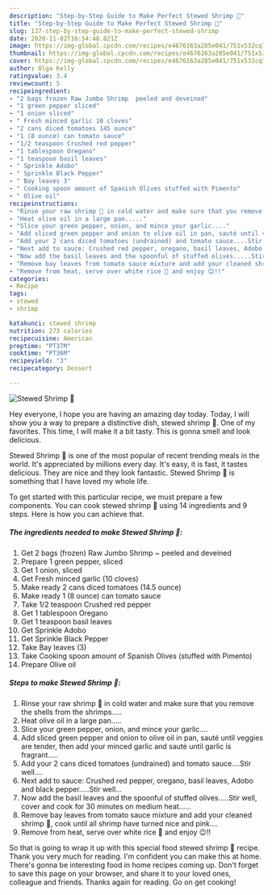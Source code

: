```yaml
---
description: "Step-by-Step Guide to Make Perfect Stewed Shrimp 🍤"
title: "Step-by-Step Guide to Make Perfect Stewed Shrimp 🍤"
slug: 137-step-by-step-guide-to-make-perfect-stewed-shrimp
date: 2020-11-02T16:54:48.821Z
image: https://img-global.cpcdn.com/recipes/e4676163a285e041/751x532cq70/stewed-shrimp-🍤-recipe-main-photo.jpg
thumbnail: https://img-global.cpcdn.com/recipes/e4676163a285e041/751x532cq70/stewed-shrimp-🍤-recipe-main-photo.jpg
cover: https://img-global.cpcdn.com/recipes/e4676163a285e041/751x532cq70/stewed-shrimp-🍤-recipe-main-photo.jpg
author: Olga Kelly
ratingvalue: 3.4
reviewcount: 5
recipeingredient:
- "2 bags frozen Raw Jumbo Shrimp  peeled and deveined"
- "1 green pepper sliced"
- "1 onion sliced"
- " Fresh minced garlic 10 cloves"
- "2 cans diced tomatoes 145 ounce"
- "1 (8 ounce) can tomato sauce"
- "1/2 teaspoon Crushed red pepper"
- "1 tablespoon Oregano"
- "1 teaspoon basil leaves"
- " Sprinkle Adobo"
- " Sprinkle Black Pepper"
- " Bay leaves 3"
- " Cooking spoon amount of Spanish Olives stuffed with Pimento"
- " Olive oil"
recipeinstructions:
- "Rinse your raw shrimp 🍤 in cold water and make sure that you remove the shells from the shrimps....."
- "Heat olive oil in a large pan....."
- "Slice your green pepper, onion, and mince your garlic...."
- "Add sliced green pepper and onion to olive oil in pan, sauté until veggies are tender, then add your minced garlic and sauté until garlic is fragrant....."
- "Add your 2 cans diced tomatoes (undrained) and tomato sauce....Stir well...."
- "Next add to sauce: Crushed red pepper, oregano, basil leaves, Adobo and black pepper.....Stir well..."
- "Now add the basil leaves and the spoonful of stuffed olives.....Stir well, cover and cook for 30 minutes on medium heat......"
- "Remove bay leaves from tomato sauce mixture and add your cleaned shrimp 🍤, cook until all shrimp have turned nice and pink...."
- "Remove from heat, serve over white rice 🍚 and enjoy 😉!!"
categories:
- Recipe
tags:
- stewed
- shrimp

katakunci: stewed shrimp 
nutrition: 273 calories
recipecuisine: American
preptime: "PT37M"
cooktime: "PT36M"
recipeyield: "3"
recipecategory: Dessert

---
```



![Stewed Shrimp 🍤](https://img-global.cpcdn.com/recipes/e4676163a285e041/751x532cq70/stewed-shrimp-🍤-recipe-main-photo.jpg)

Hey everyone, I hope you are having an amazing day today. Today, I will show you a way to prepare a distinctive dish, stewed shrimp 🍤. One of my favorites. This time, I will make it a bit tasty. This is gonna smell and look delicious.

Stewed Shrimp 🍤 is one of the most popular of recent trending meals in the world. It's appreciated by millions every day. It's easy, it is fast, it tastes delicious. They are nice and they look fantastic. Stewed Shrimp 🍤 is something that I have loved my whole life.




To get started with this particular recipe, we must prepare a few components. You can cook stewed shrimp 🍤 using 14 ingredients and 9 steps. Here is how you can achieve that.

<!--inarticleads1-->

##### The ingredients needed to make Stewed Shrimp 🍤:

1. Get 2 bags (frozen) Raw Jumbo Shrimp ~ peeled and deveined
1. Prepare 1 green pepper, sliced
1. Get 1 onion, sliced
1. Get  Fresh minced garlic (10 cloves)
1. Make ready 2 cans diced tomatoes (14.5 ounce)
1. Make ready 1 (8 ounce) can tomato sauce
1. Take 1/2 teaspoon Crushed red pepper
1. Get 1 tablespoon Oregano
1. Get 1 teaspoon basil leaves
1. Get  Sprinkle Adobo
1. Get  Sprinkle Black Pepper
1. Take  Bay leaves (3)
1. Take  Cooking spoon amount of Spanish Olives (stuffed with Pimento)
1. Prepare  Olive oil




<!--inarticleads2-->

##### Steps to make Stewed Shrimp 🍤:

1. Rinse your raw shrimp 🍤 in cold water and make sure that you remove the shells from the shrimps.....
1. Heat olive oil in a large pan.....
1. Slice your green pepper, onion, and mince your garlic....
1. Add sliced green pepper and onion to olive oil in pan, sauté until veggies are tender, then add your minced garlic and sauté until garlic is fragrant.....
1. Add your 2 cans diced tomatoes (undrained) and tomato sauce....Stir well....
1. Next add to sauce: Crushed red pepper, oregano, basil leaves, Adobo and black pepper.....Stir well...
1. Now add the basil leaves and the spoonful of stuffed olives.....Stir well, cover and cook for 30 minutes on medium heat......
1. Remove bay leaves from tomato sauce mixture and add your cleaned shrimp 🍤, cook until all shrimp have turned nice and pink....
1. Remove from heat, serve over white rice 🍚 and enjoy 😉!!




So that is going to wrap it up with this special food stewed shrimp 🍤 recipe. Thank you very much for reading. I'm confident you can make this at home. There's gonna be interesting food in home recipes coming up. Don't forget to save this page on your browser, and share it to your loved ones, colleague and friends. Thanks again for reading. Go on get cooking!
